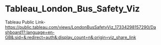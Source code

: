 # Tableau_London_Bus_Safety_Viz
Tableau Public Link- https://public.tableau.com/views/LondonBusSafetyViz_17334298157290/Dashboard1?:language=en-GB&:sid=&:redirect=auth&:display_count=n&:origin=viz_share_link
